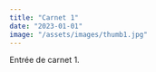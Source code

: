 ```yaml
---
title: "Carnet 1"
date: "2023-01-01"
image: "/assets/images/thumb1.jpg"
---
```


Entrée de carnet 1.
